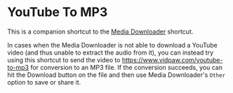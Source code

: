 # YouTube To MP3

This is a companion shortcut to the [Media Downloader](../Media%20Downloader) shortcut.

In cases when the Media Downloader is not able to download a YouTube video (and thus unable to extract the audio from it), you can instead try using this shortcut to send the video to https://www.vidpaw.com/youtube-to-mp3 for conversion to an MP3 file.  If the conversion succeeds, you can hit the Download button on the file and then use Media Downloader's `Other` option to save or share it.
